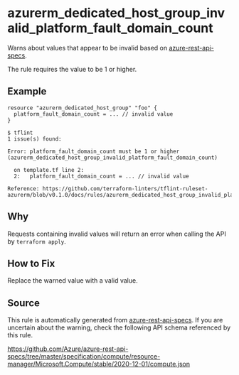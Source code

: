 <!--- This file generated by `tools/apispec-rule-gen/main.go`. DO NOT EDIT --->

# azurerm_dedicated_host_group_invalid_platform_fault_domain_count

Warns about values that appear to be invalid based on [azure-rest-api-specs](https://github.com/Azure/azure-rest-api-specs).

The rule requires the value to be 1 or higher.

## Example

```hcl
resource "azurerm_dedicated_host_group" "foo" {
  platform_fault_domain_count = ... // invalid value
}
```

```
$ tflint
1 issue(s) found:

Error: platform_fault_domain_count must be 1 or higher (azurerm_dedicated_host_group_invalid_platform_fault_domain_count)

  on template.tf line 2:
  2:   platform_fault_domain_count = ... // invalid value

Reference: https://github.com/terraform-linters/tflint-ruleset-azurerm/blob/v0.1.0/docs/rules/azurerm_dedicated_host_group_invalid_platform_fault_domain_count.md

```

## Why

Requests containing invalid values will return an error when calling the API by `terraform apply`.

## How to Fix

Replace the warned value with a valid value.

## Source

This rule is automatically generated from [azure-rest-api-specs](https://github.com/Azure/azure-rest-api-specs). If you are uncertain about the warning, check the following API schema referenced by this rule.

https://github.com/Azure/azure-rest-api-specs/tree/master/specification/compute/resource-manager/Microsoft.Compute/stable/2020-12-01/compute.json
